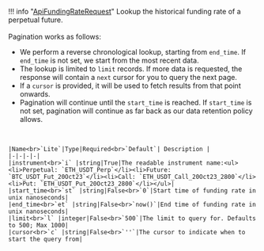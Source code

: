 !!! info "[ApiFundingRateRequest](/../../schemas/api_funding_rate_request)"
    Lookup the historical funding rate of a perpetual future.<br><br>Pagination works as follows:<ul><li>We perform a reverse chronological lookup, starting from `end_time`. If `end_time` is not set, we start from the most recent data.</li><li>The lookup is limited to `limit` records. If more data is requested, the response will contain a `next` cursor for you to query the next page.</li><li>If a `cursor` is provided, it will be used to fetch results from that point onwards.</li><li>Pagination will continue until the `start_time` is reached. If `start_time` is not set, pagination will continue as far back as our data retention policy allows.</li></ul><br>

    |Name<br>`Lite`|Type|Required<br>`Default`| Description |
    |-|-|-|-|
    |instrument<br>`i` |string|True|The readable instrument name:<ul><li>Perpetual: `ETH_USDT_Perp`</li><li>Future: `BTC_USDT_Fut_20Oct23`</li><li>Call: `ETH_USDT_Call_20Oct23_2800`</li><li>Put: `ETH_USDT_Put_20Oct23_2800`</li></ul>|
    |start_time<br>`st` |string|False<br>`0`|Start time of funding rate in unix nanoseconds|
    |end_time<br>`et` |string|False<br>`now()`|End time of funding rate in unix nanoseconds|
    |limit<br>`l` |integer|False<br>`500`|The limit to query for. Defaults to 500; Max 1000|
    |cursor<br>`c` |string|False<br>`''`|The cursor to indicate when to start the query from|
